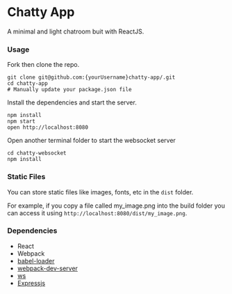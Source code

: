 # Chatty App

A minimal and light chatroom buit with ReactJS.

### Usage

Fork then clone the repo.

```
git clone git@github.com:{yourUsername}chatty-app/.git
cd chatty-app
# Manually update your package.json file
```

Install the dependencies and start the server.

```
npm install
npm start
open http://localhost:8080
```

Open another terminal folder to start the websocket server

```
cd chatty-websocket
npm install
```

### Static Files

You can store static files like images, fonts, etc in the `dist` folder.

For example, if you copy a file called my_image.png into the build folder you can access it using `http://localhost:8080/dist/my_image.png`.

### Dependencies

- React
- Webpack
- [babel-loader](https://github.com/babel/babel-loader)
- [webpack-dev-server](https://github.com/webpack/webpack-dev-server)
- [ws](https://www.npmjs.com/package/ws)
- [Expressjs](https://expressjs.com/)
